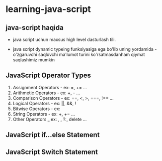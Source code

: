 # learning-java-script

## java-script haqida
* java script uchun maxsus high level dasturlash tili.

* java script dynamic typeing funksiyasiga ega bo'lib uning yordamida - o'zgaruvchi saqlovchi ma'lumot turini ko'rsatmasdanham qiymat saqlashimiz mumkin





















## JavaScript Operator Types

1. Assignment Operators - ex:  =, += ...
1. Arithmetic Operators - ex:  +, - ...
1. Comparison Operators - ex: ==, <, >, ===, !== ...
1. Logical Operators    - ex: ||, &&, !
1. Bitwise Operators    - ex: 
1. String Operators     - ex: +, += ...
1. Other Operators      _ ex: , , ?:, delete ...

## JavaScript if...else Statement

## JavaScript Switch Statement
